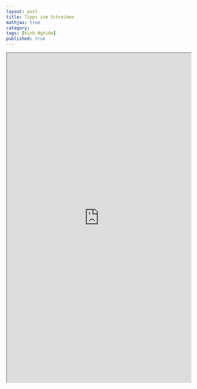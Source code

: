 ```yaml
---
layout: post
title: Tipps zum Schreiben
mathjax: true
category:
tags: [Kinh Nghiệm]
published: true
---
```

<iframe src="https://docs.google.com/document/d/1PXf7xhTKewS6KYpcGdpfs1rE5PyiI5qqjsfdrEdlxXY/edit" width="100%" height="900"></iframe>